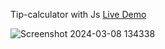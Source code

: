 Tip-calculator with Js [Live Demo](https://davit2605.github.io/Tip-calculator/)

![Screenshot 2024-03-08 134338](https://github.com/Davit2605/Davit2605.github.io/assets/125227660/f4cfa40e-756a-4990-8d7e-6940e0dc7b04)


